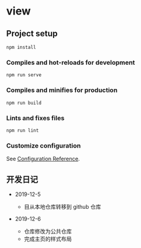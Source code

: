 # view

## Project setup

```shell
npm install
```

### Compiles and hot-reloads for development

```shell
npm run serve
```

### Compiles and minifies for production

```shell
npm run build
```

### Lints and fixes files

```shell
npm run lint
```

### Customize configuration

See [Configuration Reference](https://cli.vuejs.org/config/).

## 开发日记

-   2019-12-5

    -   目从本地仓库转移到 github 仓库

-   2019-12-6
    -   仓库修改为公共仓库
    -   完成主页的样式布局
